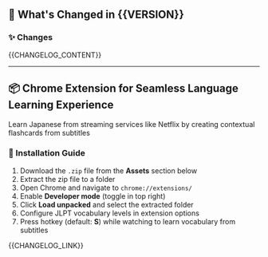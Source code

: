 ## 🎉 What's Changed in {{VERSION}}

### ✨ Changes

{{CHANGELOG_CONTENT}}

---

## 📦 Chrome Extension for Seamless Language Learning Experience

Learn Japanese from streaming services like Netflix by creating contextual flashcards from subtitles

### 🔧 Installation Guide

1. Download the `.zip` file from the **Assets** section below
2. Extract the zip file to a folder
3. Open Chrome and navigate to `chrome://extensions/`
4. Enable **Developer mode** (toggle in top right)
5. Click **Load unpacked** and select the extracted folder
6. Configure JLPT vocabulary levels in extension options
7. Press hotkey (default: **S**) while watching to learn vocabulary from subtitles

{{CHANGELOG_LINK}}
